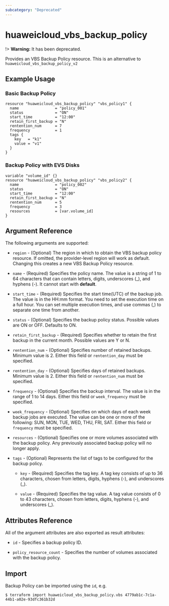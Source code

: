 ```yaml
---
subcategory: "Deprecated"
---
```


# huaweicloud\_vbs\_backup\_policy

!> **Warning:** It has been deprecated.

Provides an VBS Backup Policy resource.
This is an alternative to `huaweicloud_vbs_backup_policy_v2`

## Example Usage

### Basic Backup Policy

```hcl
resource "huaweicloud_vbs_backup_policy" "vbs_policy1" {
  name                = "policy_001"
  status              = "ON"
  start_time          = "12:00"
  retain_first_backup = "N"
  rentention_num      = 7
  frequency           = 1
  tags {
    key   = "k1"
    value = "v1"
  }
}
 ```

### Backup Policy with EVS Disks

```hcl
variable "volume_id" {}
resource "huaweicloud_vbs_backup_policy" "vbs_policy2" {
  name                = "policy_002"
  status              = "ON"
  start_time          = "12:00"
  retain_first_backup = "N"
  rentention_num      = 5
  frequency           = 3
  resources           = [var.volume_id]
}
```

## Argument Reference

The following arguments are supported:

* `region` - (Optional) The region in which to obtain the VBS backup policy resource. If omitted, the provider-level region will work as default. Changing this creates a new VBS Backup Policy resource.

* `name` - (Required) Specifies the policy name. The value is a string of 1 to 64 characters that
    can contain letters, digits, underscores (_), and hyphens (-). It cannot start with **default**.

* `start_time` - (Required) Specifies the start time(UTC) of the backup job. The value is in the
    HH:mm format. You need to set the execution time on a full hour. You can set multiple execution
    times, and use commas (,) to separate one time from another.

* `status` - (Optional) Specifies the backup policy status. Possible values are ON or OFF. Defaults to ON.

* `retain_first_backup` - (Required) Specifies whether to retain the first backup in the current month.
    Possible values are Y or N.

* `rentention_num` - (Optional) Specifies number of retained backups. Minimum value is 2.
    Either this field or `rentention_day` must be specified.

* `rentention_day` - (Optional) Specifies days of retained backups. Minimum value is 2.
    Either this field or `rentention_num` must be specified.

* `frequency` - (Optional) Specifies the backup interval. The value is in the range of 1 to 14 days.
    Either this field or `week_frequency` must be specified.

* `week_frequency` - (Optional) Specifies on which days of each week backup jobs are executed.
    The value can be one or more of the following: SUN, MON, TUE, WED, THU, FRI, SAT.
    Either this field or `frequency` must be specified.

* `resources` - (Optional) Specifies one or more volumes associated with the backup policy.
    Any previously associated backup policy will no longer apply.

* `tags` - (Optional) Represents the list of tags to be configured for the backup policy.

    * `key` - (Required) Specifies the tag key. A tag key consists of up to 36 characters, chosen from letters, digits, hyphens (-), and underscores (_).

    * `value` - (Required) Specifies the tag value. A tag value consists of 0 to 43 characters, chosen from letters, digits, hyphens (-), and underscores (_).


## Attributes Reference

All of the argument attributes are also exported as result attributes:

* `id` - Specifies a backup policy ID.
 
* `policy_resource_count` - Specifies the number of volumes associated with the backup policy.

## Import

Backup Policy can be imported using the `id`, e.g.

```
$ terraform import huaweicloud_vbs_backup_policy.vbs 4779ab1c-7c1a-44b1-a02e-93dfc361b32d
```
